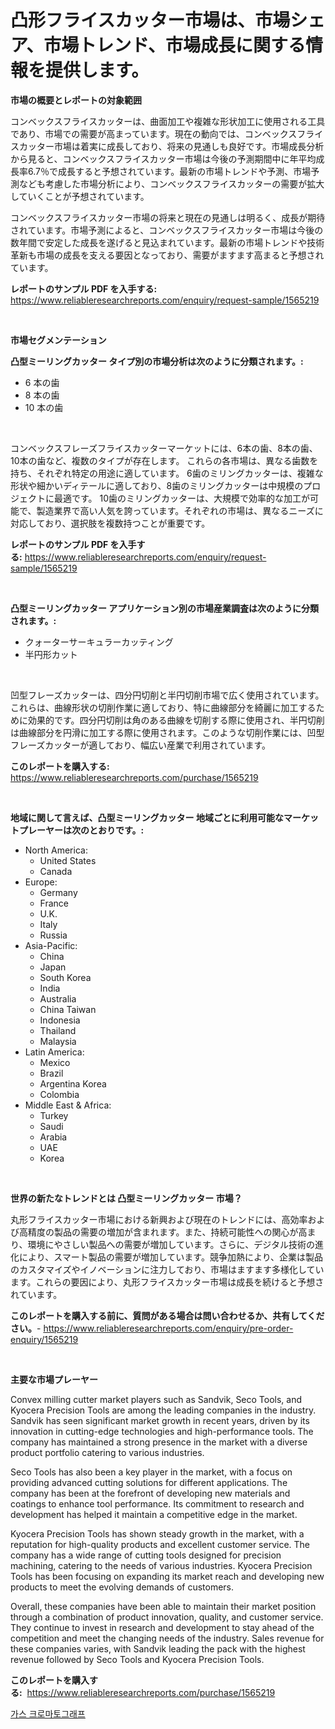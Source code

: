 <p><h1>凸形フライスカッター市場は、市場シェア、市場トレンド、市場成長に関する情報を提供します。</h1></p><p><strong>市場の概要とレポートの対象範囲</strong></p>
<p><p>コンベックスフライスカッターは、曲面加工や複雑な形状加工に使用される工具であり、市場での需要が高まっています。現在の動向では、コンベックスフライスカッター市場は着実に成長しており、将来の見通しも良好です。市場成長分析から見ると、コンベックスフライスカッター市場は今後の予測期間中に年平均成長率6.7％で成長すると予想されています。最新の市場トレンドや予測、市場予測なども考慮した市場分析により、コンベックスフライスカッターの需要が拡大していくことが予想されています。</p><p>コンベックスフライスカッター市場の将来と現在の見通しは明るく、成長が期待されています。市場予測によると、コンベックスフライスカッター市場は今後の数年間で安定した成長を遂げると見込まれています。最新の市場トレンドや技術革新も市場の成長を支える要因となっており、需要がますます高まると予想されています。</p></p>
<p><strong>レポートのサンプル PDF を入手する:</strong> <a href="https://www.reliableresearchreports.com/enquiry/request-sample/1565219">https://www.reliableresearchreports.com/enquiry/request-sample/1565219</a></p>
<p>&nbsp;</p>
<p><strong>市場セグメンテーション</strong></p>
<p><strong>凸型ミーリングカッター タイプ別の市場分析は次のように分類されます。:</strong></p>
<p><ul><li>6 本の歯</li><li>8 本の歯</li><li>10 本の歯</li></ul></p>
<p>&nbsp;</p>
<p><p>コンベックスフレーズフライスカッターマーケットには、6本の歯、8本の歯、10本の歯など、複数のタイプが存在します。 これらの各市場は、異なる歯数を持ち、それぞれ特定の用途に適しています。 6歯のミリングカッターは、複雑な形状や細かいディテールに適しており、8歯のミリングカッターは中規模のプロジェクトに最適です。 10歯のミリングカッターは、大規模で効率的な加工が可能で、製造業界で高い人気を誇っています。それぞれの市場は、異なるニーズに対応しており、選択肢を複数持つことが重要です。</p></p>
<p><strong>レポートのサンプル PDF を入手する:</strong>&nbsp;<a href="https://www.reliableresearchreports.com/enquiry/request-sample/1565219">https://www.reliableresearchreports.com/enquiry/request-sample/1565219</a></p>
<p>&nbsp;</p>
<p><strong> 凸型ミーリングカッター アプリケーション別の市場産業調査は次のように分類されます。:</strong></p>
<p><ul><li>クォーターサーキュラーカッティング</li><li>半円形カット</li></ul></p>
<p>&nbsp;</p>
<p><p>凹型フレーズカッターは、四分円切削と半円切削市場で広く使用されています。これらは、曲線形状の切削作業に適しており、特に曲線部分を綺麗に加工するために効果的です。四分円切削は角のある曲線を切削する際に使用され、半円切削は曲線部分を円滑に加工する際に使用されます。このような切削作業には、凹型フレーズカッターが適しており、幅広い産業で利用されています。</p></p>
<p><strong>このレポートを購入する:</strong>&nbsp; <a href="https://www.reliableresearchreports.com/purchase/1565219">https://www.reliableresearchreports.com/purchase/1565219</a></p>
<p>&nbsp;</p>
<p><strong>地域に関して言えば、凸型ミーリングカッター 地域ごとに利用可能なマーケットプレーヤーは次のとおりです。:</strong></p>
<p><ul>
    <li>
        North America:
        <ul>
            <li>United States</li>
            <li>Canada</li>
        </ul>
    </li>
    <li>
        Europe:
        <ul>
            <li>Germany</li>
            <li>France</li>
            <li>U.K.</li>
            <li>Italy</li>
            <li>Russia</li>
        </ul>
    </li>
    <li>
        Asia-Pacific:
        <ul>
            <li>China</li>
            <li>Japan</li>
            <li>South Korea</li>
            <li>India</li>
            <li>Australia</li>
            <li>China Taiwan</li>
            <li>Indonesia</li>
            <li>Thailand</li>
            <li>Malaysia</li>
        </ul>
    </li>
    <li>
        Latin America:
        <ul>
            <li>Mexico</li>
            <li>Brazil</li>
            <li>Argentina Korea</li>
            <li>Colombia</li>
        </ul>
    </li>
    <li>
        Middle East & Africa:
        <ul>
            <li>Turkey</li>
            <li>Saudi</li>
            <li>Arabia</li>
            <li>UAE</li>
            <li>Korea</li>
        </ul>
    </li>
    </ul></p>
<p>&nbsp;</p>
<p><strong>世界の新たなトレンドとは 凸型ミーリングカッター 市場？</strong></p>
<p><p>丸形フライスカッター市場における新興および現在のトレンドには、高効率および高精度の製品の需要の増加が含まれます。また、持続可能性への関心が高まり、環境にやさしい製品への需要が増加しています。さらに、デジタル技術の進化により、スマート製品の需要が増加しています。競争加熱により、企業は製品のカスタマイズやイノベーションに注力しており、市場はますます多様化しています。これらの要因により、丸形フライスカッター市場は成長を続けると予想されています。</p></p>
<p><strong>このレポートを購入する前に、質問がある場合は問い合わせるか、共有してください。</strong>- <a href="https://www.reliableresearchreports.com/enquiry/pre-order-enquiry/1565219">https://www.reliableresearchreports.com/enquiry/pre-order-enquiry/1565219</a></p>
<p>&nbsp;</p>
<p><strong>主要な市場プレーヤー</strong></p>
<p><p>Convex milling cutter market players such as Sandvik, Seco Tools, and Kyocera Precision Tools are among the leading companies in the industry. Sandvik has seen significant market growth in recent years, driven by its innovation in cutting-edge technologies and high-performance tools. The company has maintained a strong presence in the market with a diverse product portfolio catering to various industries.</p><p>Seco Tools has also been a key player in the market, with a focus on providing advanced cutting solutions for different applications. The company has been at the forefront of developing new materials and coatings to enhance tool performance. Its commitment to research and development has helped it maintain a competitive edge in the market.</p><p>Kyocera Precision Tools has shown steady growth in the market, with a reputation for high-quality products and excellent customer service. The company has a wide range of cutting tools designed for precision machining, catering to the needs of various industries. Kyocera Precision Tools has been focusing on expanding its market reach and developing new products to meet the evolving demands of customers.</p><p>Overall, these companies have been able to maintain their market position through a combination of product innovation, quality, and customer service. They continue to invest in research and development to stay ahead of the competition and meet the changing needs of the industry. Sales revenue for these companies varies, with Sandvik leading the pack with the highest revenue followed by Seco Tools and Kyocera Precision Tools.</p></p>
<p><strong>このレポートを購入する:</strong>&nbsp;&nbsp;<a href="https://www.reliableresearchreports.com/purchase/1565219">https://www.reliableresearchreports.com/purchase/1565219</a></p>
<p><p><a href="https://github.com/fernandotryO5lson96765/Market-Research-Report-List-1/blob/main/36790614950.md">가스 크로마토그래프</a></p></p>